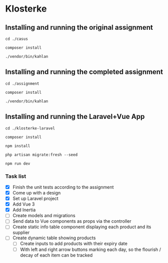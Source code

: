 # Klosterke

## Installing and running the original assignment
`cd ./casus`

`composer install`

`./vendor/bin/kahlan`

## Installing and running the completed assignment
`cd ./assignment`

`composer install`

`./vendor/bin/kahlan`

## Installing and running the Laravel+Vue App
`cd ./klosterke-laravel`

`composer install`

`npm install`

`php artisan migrate:fresh --seed`

`npm run dev`

### Task list
- [x] Finish the unit tests according to the assignment
- [x] Come up with a design
- [x] Set up Laravel project
- [x] Add Vue 3
- [x] Add Inertia
- [ ] Create models and migrations
- [ ] Send data to Vue components as props via the controller
- [ ] Create static info table component displaying each product and its supplier
- [ ] Create dynamic table showing products
  - [ ] Create inputs to add products with their expiry date
  - [ ] With left and right arrow buttons marking each day, so the flourish / decay of each item can be tracked 